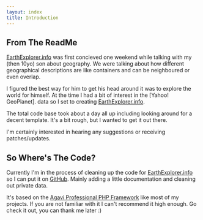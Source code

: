 ```yaml
---
layout: index
title: Introduction
---
```


From The ReadMe
---------------
[EarthExplorer.info] was first concieved one weekend while talking with my 
(then 10yo) son about geography. We were talking about how different 
geographical descriptions are like containers and can be neighboured or 
even overlap.

I figured the best way for him to get his head around it was to explore the 
world for himself. At the time I had a bit of interest in the [Yahoo! GeoPlanet].
data so I set to creating [EarthExplorer.info].

The total code base took about a day all up including looking around for a 
decent template. It's a bit rough, but I wanted to get it out there.

I'm certainly interested in hearing any suggestions or receiving patches/updates.

So Where's The Code?
--------------------
Currently I'm in the process of cleaning up the code for [EarthExplorer.info] so I can
put it on [GitHub]. Mainly adding a little documentation and cleaning out 
private data.

It's based on the [Agavi Professional PHP Framework][agavi] like most of my 
projects. If you are not familiar with it I can't recommend it high enough. Go
check it out, you can thank me later :)

[EarthExplorer.info]: http://earthexplorer.info/
[agavi]: http://www.agavi.org/
[GitHub]: https://github.com/alchemycs/EarthExplorer
